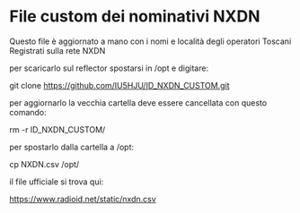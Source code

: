 # File custom dei nominativi NXDN

Questo file è aggiornato a mano con i nomi e località degli operatori Toscani Registrati sulla rete NXDN

per scaricarlo sul reflector spostarsi in /opt e digitare:

git clone https://github.com/IU5HJU/ID_NXDN_CUSTOM.git

per aggiornarlo la vecchia cartella deve essere cancellata con questo comando:

rm -r ID_NXDN_CUSTOM/

per spostarlo dalla cartella a /opt:

cp NXDN.csv /opt/


il file ufficiale si trova qui:

https://www.radioid.net/static/nxdn.csv


